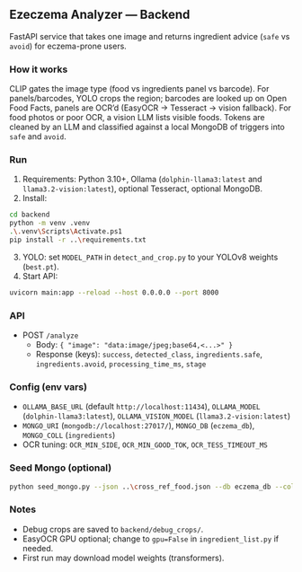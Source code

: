 ## Ezeczema Analyzer — Backend

FastAPI service that takes one image and returns ingredient advice (`safe` vs `avoid`) for eczema-prone users.

### How it works 
CLIP gates the image type (food vs ingredients panel vs barcode). For panels/barcodes, YOLO crops the region; barcodes are looked up on Open Food Facts, panels are OCR’d (EasyOCR → Tesseract → vision fallback). For food photos or poor OCR, a vision LLM lists visible foods. Tokens are cleaned by an LLM and classified against a local MongoDB of triggers into `safe` and `avoid`.

### Run
1) Requirements: Python 3.10+, Ollama (`dolphin-llama3:latest` and `llama3.2-vision:latest`), optional Tesseract, optional MongoDB.
2) Install:
```bash
cd backend
python -m venv .venv
.\.venv\Scripts\Activate.ps1
pip install -r ..\requirements.txt
```
3) YOLO: set `MODEL_PATH` in `detect_and_crop.py` to your YOLOv8 weights (`best.pt`).
4) Start API:
```bash
uvicorn main:app --reload --host 0.0.0.0 --port 8000
```

### API
- POST `/analyze`
  - Body: `{ "image": "data:image/jpeg;base64,<...>" }`
  - Response (keys): `success`, `detected_class`, `ingredients.safe`, `ingredients.avoid`, `processing_time_ms`, `stage`

### Config (env vars)
- `OLLAMA_BASE_URL` (default `http://localhost:11434`), `OLLAMA_MODEL` (`dolphin-llama3:latest`), `OLLAMA_VISION_MODEL` (`llama3.2-vision:latest`)
- `MONGO_URI` (`mongodb://localhost:27017/`), `MONGO_DB` (`eczema_db`), `MONGO_COLL` (`ingredients`)
- OCR tuning: `OCR_MIN_SIDE`, `OCR_MIN_GOOD_TOK`, `OCR_TESS_TIMEOUT_MS`

### Seed Mongo (optional)
```bash
python seed_mongo.py --json ..\cross_ref_food.json --db eczema_db --collection ingredients --drop --sample 3
```

### Notes
- Debug crops are saved to `backend/debug_crops/`.
- EasyOCR GPU optional; change to `gpu=False` in `ingredient_list.py` if needed.
- First run may download model weights (transformers).


